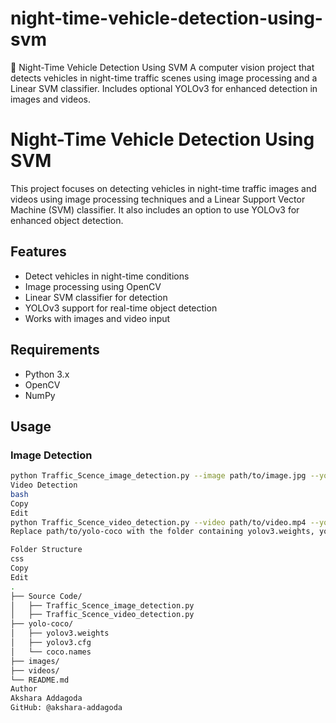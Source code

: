 # night-time-vehicle-detection-using-svm
🚗 Night-Time Vehicle Detection Using SVM  A computer vision project that detects vehicles in night-time traffic scenes using image processing and a Linear SVM classifier. Includes optional YOLOv3 for enhanced detection in images and videos.
# Night-Time Vehicle Detection Using SVM

This project focuses on detecting vehicles in night-time traffic images and videos using image processing techniques and a Linear Support Vector Machine (SVM) classifier. It also includes an option to use YOLOv3 for enhanced object detection.

## Features
- Detect vehicles in night-time conditions
- Image processing using OpenCV
- Linear SVM classifier for detection
- YOLOv3 support for real-time object detection
- Works with images and video input

## Requirements
- Python 3.x
- OpenCV
- NumPy

## Usage

### Image Detection
```bash
python Traffic_Scence_image_detection.py --image path/to/image.jpg --yolo path/to/yolo-coco
Video Detection
bash
Copy
Edit
python Traffic_Scence_video_detection.py --video path/to/video.mp4 --yolo path/to/yolo-coco
Replace path/to/yolo-coco with the folder containing yolov3.weights, yolov3.cfg, and coco.names.

Folder Structure
css
Copy
Edit
.
├── Source Code/
│   ├── Traffic_Scence_image_detection.py
│   ├── Traffic_Scence_video_detection.py
├── yolo-coco/
│   ├── yolov3.weights
│   ├── yolov3.cfg
│   └── coco.names
├── images/
├── videos/
└── README.md
Author
Akshara Addagoda
GitHub: @akshara-addagoda

